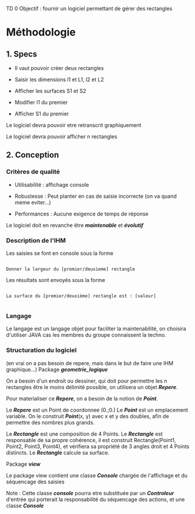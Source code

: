 TD 0
Objectif : fournir un logiciel permettant de gérer des rectangles


# Méthodologie 

## 1. Specs 

* Il vaut pouvoir créer deux rectangles 

* Saisir les dimensions l1 et L1, l2 et L2
* Afficher les surfaces S1 et S2
* Modifier l1 du premier
* Afficher S1 du premier

Le logiciel devra pouvoir etre retranscrit graphiquement 

Le logiciel devra pouvoir afficher n rectangles

## 2. Conception

### Critères de qualité


* Utilisabilité : affichage console

* Robustesse : Peut planter en cas de saisie incorrecte (on va quand meme eviter...)

* Performances : Aucune exigence de temps de réponse

Le logiciel doit en revanche être ***maintenable*** et ***évolutif***


### Description de l'IHM 

Les saisies se font en console sous la forme

```

Donner la largeur du [premier/deuxieme] rectangle 

```
Les résultats sont envoyés sous la forme 

```

La surface du [premier/deuxième] rectangle est : [valeur]


```
### Langage

Le langage est un langage objet pour faciliter la maintenabilité, on choisira d'utiliser JAVA cas les membres du groupe connaissent la techno.

### Structuration du logiciel
(en vrai on a pas besoin de repere, mais dans le but de faire une IHM graphique...)
Package ***geometrie_logique***

On a besoin d'un endroit ou dessiner, qui doit pour permettre les n rectangles être le moins délimité possible, on utilisera un objet ***Repere***. 

Pour materialiser ce ***Repere***, on a besoin de la notion de ***Point***.

Le ***Repere*** est un Point de coordonnee (0.;0.)
Le ***Point*** est un emplacement variable. On le construit ***Point***(x, y) avec x et y des doubles, afin de permettre des nombres plus grands.

Le ***Rectangle*** est une composition de 4 Points. Le ***Rectangle*** est responsable de sa propre cohérence, il est construit Rectangle(Point1, Point2, Point3, Point4), et vérifiera sa propriété de 3 angles droit et 4 Points distincts.
Le ***Rectangle*** calcule sa surface.

Package ***view***

Le package view contient une classe ***Console*** chargée de l'affichage et du séquencage des saisies

Note : Cette classe ***console*** pourra etre substituée par un ***Controleur*** d'entrée qui porterait la responsabilité du séquencage des actions, et une classe ***Console***